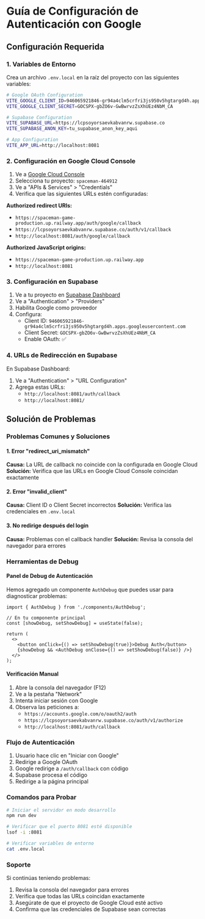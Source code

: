 # Guía de Configuración de Autenticación con Google

## Configuración Requerida

### 1. Variables de Entorno

Crea un archivo `.env.local` en la raíz del proyecto con las siguientes variables:

```bash
# Google OAuth Configuration
VITE_GOOGLE_CLIENT_ID=946065921846-gr94a4clm5crfri3js950v5hgtargd4h.apps.googleusercontent.com
VITE_GOOGLE_CLIENT_SECRET=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

# Supabase Configuration
VITE_SUPABASE_URL=https://lcpsoyorsaevkabvanrw.supabase.co
VITE_SUPABASE_ANON_KEY=tu_supabase_anon_key_aqui

# App Configuration
VITE_APP_URL=http://localhost:8081
```

### 2. Configuración en Google Cloud Console

1. Ve a [Google Cloud Console](https://console.cloud.google.com/)
2. Selecciona tu proyecto: `spaceman-464912`
3. Ve a "APIs & Services" > "Credentials"
4. Verifica que las siguientes URLs estén configuradas:

**Authorized redirect URIs:**
- `https://spaceman-game-production.up.railway.app/auth/google/callback`
- `https://lcpsoyorsaevkabvanrw.supabase.co/auth/v1/callback`
- `http://localhost:8081/auth/google/callback`

**Authorized JavaScript origins:**
- `https://spaceman-game-production.up.railway.app`
- `http://localhost:8081`

### 3. Configuración en Supabase

1. Ve a tu proyecto en [Supabase Dashboard](https://app.supabase.com)
2. Ve a "Authentication" > "Providers"
3. Habilita Google como proveedor
4. Configura:
   - Client ID: `946065921846-gr94a4clm5crfri3js950v5hgtargd4h.apps.googleusercontent.com`
   - Client Secret: `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`
   - Enable OAuth: ✅

### 4. URLs de Redirección en Supabase

En Supabase Dashboard:
1. Ve a "Authentication" > "URL Configuration"
2. Agrega estas URLs:
   - `http://localhost:8081/auth/callback`
   - `http://localhost:8081/`

## Solución de Problemas

### Problemas Comunes y Soluciones

#### 1. Error "redirect_uri_mismatch"
**Causa:** La URL de callback no coincide con la configurada en Google Cloud
**Solución:** Verifica que las URLs en Google Cloud Console coincidan exactamente

#### 2. Error "invalid_client"
**Causa:** Client ID o Client Secret incorrectos
**Solución:** Verifica las credenciales en `.env.local`

#### 3. No redirige después del login
**Causa:** Problemas con el callback handler
**Solución:** Revisa la consola del navegador para errores

### Herramientas de Debug

#### Panel de Debug de Autenticación
Hemos agregado un componente `AuthDebug` que puedes usar para diagnosticar problemas:

```tsx
import { AuthDebug } from './components/AuthDebug';

// En tu componente principal
const [showDebug, setShowDebug] = useState(false);

return (
  <>
    <button onClick={() => setShowDebug(true)}>Debug Auth</button>
    {showDebug && <AuthDebug onClose={() => setShowDebug(false)} />}
  </>
);
```

#### Verificación Manual
1. Abre la consola del navegador (F12)
2. Ve a la pestaña "Network"
3. Intenta iniciar sesión con Google
4. Observa las peticiones a:
   - `https://accounts.google.com/o/oauth2/auth`
   - `https://lcpsoyorsaevkabvanrw.supabase.co/auth/v1/authorize`
   - `http://localhost:8081/auth/callback`

### Flujo de Autenticación

1. Usuario hace clic en "Iniciar con Google"
2. Redirige a Google OAuth
3. Google redirige a `/auth/callback` con código
4. Supabase procesa el código
5. Redirige a la página principal

### Comandos para Probar

```bash
# Iniciar el servidor en modo desarrollo
npm run dev

# Verificar que el puerto 8081 esté disponible
lsof -i :8081

# Verificar variables de entorno
cat .env.local
```

### Soporte

Si continúas teniendo problemas:
1. Revisa la consola del navegador para errores
2. Verifica que todas las URLs coincidan exactamente
3. Asegúrate de que el proyecto de Google Cloud esté activo
4. Confirma que las credenciales de Supabase sean correctas
